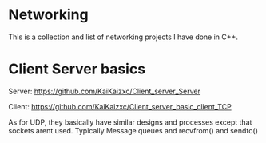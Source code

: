# Networking
This is a collection and list of networking projects I have done in C++. 

# Client Server basics 
Server:
https://github.com/KaiKaizxc/Client_server_Server 

Client:
https://github.com/KaiKaizxc/Client_server_basic_client_TCP

As for UDP, they basically have similar designs and processes except that sockets arent used. Typically Message queues and recvfrom() and sendto() 
